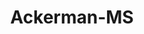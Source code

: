 ---
title: Ackerman-MS
slug: ackerman-ms
f_state:
- cms/state/mississippi.md
f_locations:
- cms/payday-loan/check-city-inc-11130.md
- cms/payday-loan/check-out-13964.md
- cms/payday-loan/th-e-check-out-27483.md
- cms/payday-loan/th-e-check-out-27484.md
- cms/payday-loan/v-check-out-28462.md
updated-on: '2024-05-30T13:41:28.615Z'
created-on: '2024-05-30T13:41:28.615Z'
published-on: '2024-05-30T13:54:32.469Z'
f_city: Ackerman
layout: '[city].html'
tags: city
---